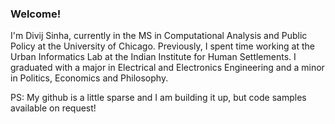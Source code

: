 ### Welcome!

I'm Divij Sinha, currently in the MS in Computational Analysis and Public Policy at the University of Chicago. Previously, I spent time working at the Urban Informatics Lab at the Indian Institute for Human Settlements. I graduated with a major in Electrical and Electronics Engineering and a minor in Politics, Economics and Philosophy.

PS: My github is a little sparse and I am building it up, but code samples available on request! 
